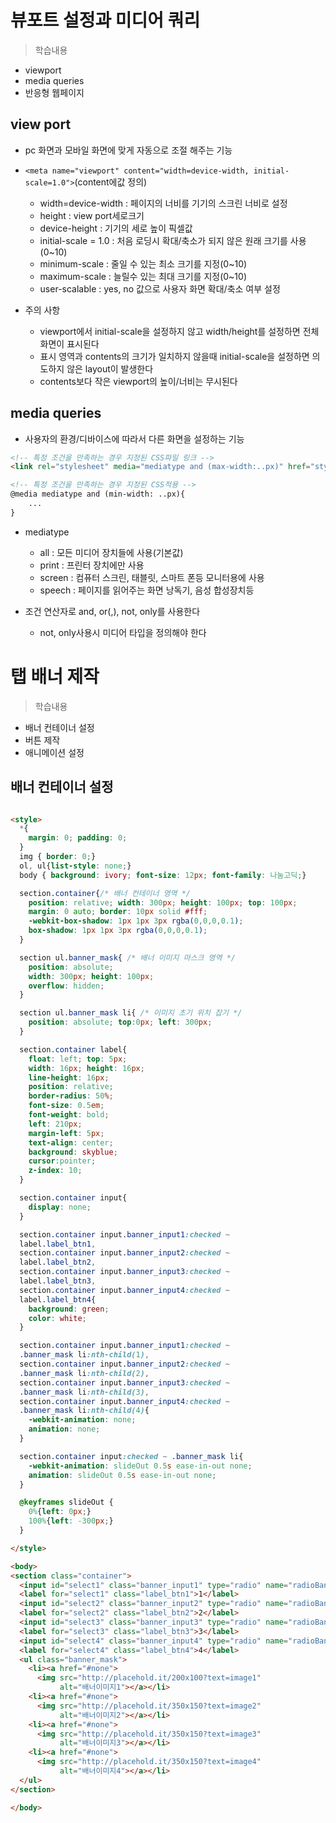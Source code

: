 # 뷰포트 설정과 미디어 쿼리
> 학습내용
- viewport 
- media queries
- 반응형 웹페이지

## view port
- pc 화면과 모바일 화면에 맞게 자동으로 조절 해주는 기능

- ```<meta name="viewport" content="width=device-width, initial-scale=1.0">```(content에값 정의)
    - width=device-width : 페이지의 너비를 기기의 스크린 너비로 설정
    - height : view port세로크기
    - device-height : 기기의 세로 높이 픽셀값
    - initial-scale = 1.0 : 처음 로딩시 확대/축소가 되지 않은 원래 크기를 사용(0~10)
    - minimum-scale : 줄일 수 있는 최소 크기를 지정(0~10)
    - maximum-scale : 늘릴수 있는 최대 크기를 지정(0~10)
    - user-scalable : yes, no 값으로 사용자 화면 확대/축소 여부 설정

- 주의 사항
    - viewport에서 initial-scale을 설정하지 않고 width/height를 설정하면 전체화면이 표시된다
    - 표시 영역과 contents의 크기가 일치하지 않을때 initial-scale을 설정하면 의도하지 않은 layout이 발생한다
    - contents보다 작은 viewport의 높이/너비는 무시된다

## media queries
- 사용자의 환경/디바이스에 따라서 다른 화면을 설정하는 기능
```html
<!-- 특정 조건을 만족하는 경우 지정된 CSS파일 링크 -->
<link rel="stylesheet" media="mediatype and (max-width:..px)" href="style.css"/>

<!-- 특정 조건을 만족하는 경우 지정된 CSS적용 -->
@media mediatype and (min-width: ..px){
    ...
}
```
- mediatype
    - all : 모든 미디어 장치들에 사용(기본값)
    - print : 프린터 장치에만 사용
    - screen : 컴퓨터 스크린, 태블릿, 스마트 폰등 모니터용에 사용
    - speech : 페이지를 읽어주는 화면 낭독기, 음성 합성장치등

- 조건 연산자로 and, or(,), not, only를 사용한다
    - not, only사용시 미디어 타입을 정의해야 한다

# 탭 배너 제작
> 학습내용
- 배너 컨테이너 설정
- 버튼 제작
- 애니메이션 설정

## 배너 컨테이너 설정
```html

<style>
  *{
    margin: 0; padding: 0;
  }
  img { border: 0;}
  ol, ul{list-style: none;}
  body { background: ivory; font-size: 12px; font-family: 나눔고딕;}

  section.container{/* 배너 컨테이너 영역 */
    position: relative; width: 300px; height: 100px; top: 100px;
    margin: 0 auto; border: 10px solid #fff;
    -webkit-box-shadow: 1px 1px 3px rgba(0,0,0,0.1);
    box-shadow: 1px 1px 3px rgba(0,0,0,0.1);
  }

  section ul.banner_mask{ /* 배너 이미지 마스크 영역 */
    position: absolute;
    width: 300px; height: 100px;
    overflow: hidden;
  }

  section ul.banner_mask li{ /* 이미지 초기 위치 잡기 */
    position: absolute; top:0px; left: 300px;
  }

  section.container label{
    float: left; top: 5px;
    width: 16px; height: 16px;
    line-height: 16px;
    position: relative;
    border-radius: 50%;
    font-size: 0.5em;
    font-weight: bold;
    left: 210px;
    margin-left: 5px;
    text-align: center;
    background: skyblue;
    cursor:pointer;
    z-index: 10;
  }

  section.container input{
    display: none;
  }

  section.container input.banner_input1:checked ~
  label.label_btn1,
  section.container input.banner_input2:checked ~
  label.label_btn2,
  section.container input.banner_input3:checked ~
  label.label_btn3,
  section.container input.banner_input4:checked ~
  label.label_btn4{
    background: green;
    color: white;
  }

  section.container input.banner_input1:checked ~
  .banner_mask li:nth-child(1),
  section.container input.banner_input2:checked ~
  .banner_mask li:nth-child(2),
  section.container input.banner_input3:checked ~
  .banner_mask li:nth-child(3),
  section.container input.banner_input4:checked ~
  .banner_mask li:nth-child(4){
    -webkit-animation: none;
    animation: none;
  }

  section.container input:checked ~ .banner_mask li{
    -webkit-animation: slideOut 0.5s ease-in-out none;
    animation: slideOut 0.5s ease-in-out none;
  }

  @keyframes slideOut {
    0%{left: 0px;}
    100%{left: -300px;}
  }

</style>

<body>
<section class="container">
  <input id="select1" class="banner_input1" type="radio" name="radioBanner" checked>
  <label for="select1" class="label_btn1">1</label>
  <input id="select2" class="banner_input2" type="radio" name="radioBanner">
  <label for="select2" class="label_btn2">2</label>
  <input id="select3" class="banner_input3" type="radio" name="radioBanner">
  <label for="select3" class="label_btn3">3</label>
  <input id="select4" class="banner_input4" type="radio" name="radioBanner">
  <label for="select4" class="label_btn4">4</label>
  <ul class="banner_mask">
    <li><a href="#none">
      <img src="http://placehold.it/200x100?text=image1"
           alt="배너이미지1"></a></li>
    <li><a href="#none">
      <img src="http://placehold.it/350x150?text=image2"
           alt="배너이미지2"></a></li>
    <li><a href="#none">
      <img src="http://placehold.it/350x150?text=image3"
           alt="배너이미지3"></a></li>
    <li><a href="#none">
      <img src="http://placehold.it/350x150?text=image4"
           alt="배너이미지4"></a></li>
  </ul>
</section>

</body>
```